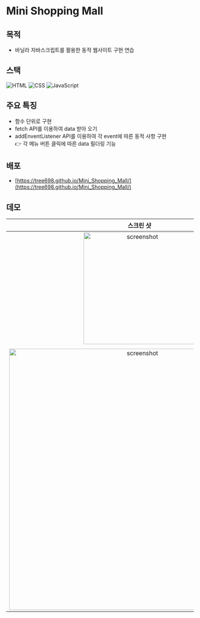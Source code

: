 # Mini Shopping Mall

## 목적
- 바닐라 자바스크립트를 활용한 동적 웹사이트 구현 연습

## 스택
![HTML](https://img.shields.io/badge/-HTML-F05032?style=flat&logo=HTML)
![CSS](https://img.shields.io/badge/-CSS-007ACC?style=flat&logo=css3)
![JavaScript](https://img.shields.io/badge/-JavaScript-%23F7DF1C?style=flate&logo=javascript&logoColor=000000&labelColor=%23F7DF1C&color=%23F7DF1C)

## 주요 특징
- 함수 단위로 구현
- fetch API를 이용하여 data 받아 오기
- addEnventListener API를 이용하여 각 event에 따른 동적 사항 구현</br> 
:point_right: 각 메뉴 버튼 클릭에 따른 data 필더링 기능


## 배포
- [https://tree698.github.io/Mini_Shopping_Mall/](https://tree698.github.io/Mini_Shopping_Mall/)

## 데모
|**스크린 샷**|
|:--:|
|<img width="300" alt="screenshot" src="https://user-images.githubusercontent.com/53497516/208350757-431c69cb-acb8-40c5-a787-ce1802128cf3.png">|
||
|<img width="700" alt="screenshot" src="https://user-images.githubusercontent.com/53497516/208350864-cb1bc14a-f147-4f78-92ba-3528fb0a542b.gif">|
